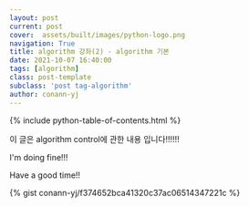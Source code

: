 ```yaml
---
layout: post
current: post
cover:  assets/built/images/python-logo.png
navigation: True
title: algorithm 강좌(2) - algorithm 기본
date: 2021-10-07 16:40:00
tags: [algorithm]
class: post-template
subclass: 'post tag-algorithm'
author: conann-yj
---
```


{% include python-table-of-contents.html %}

이 글은 algorithm control에 관한 내용 입니다!!!!!!

I'm doing fine!!!

Have a good time!!

{% gist conann-yj/f374652bca41320c37ac06514347221c %}